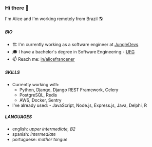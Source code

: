 ### Hi there 👋

I'm Alice and I'm working remotely from Brazil 🌎

##### BIO

- 🏗️ I'm currently working as a software engineer at [JungleDevs](https://jungledevs.com/)
- 🎓 I have a bachelor's degree in Software Engineering - [UFG](https://www.inf.ufg.br/)
- 📫 Reach me: [in/alicefrancener](https://www.linkedin.com/in/alicefrancener/)

##### SKILLS

- Currently working with: 
    - Python, Django, Django REST Framework, Celery
    - PostgreSQL, Redis
    - AWS, Docker, Sentry
- I've already used:
      - JavaScript, Node.js, Express.js, Java, Delphi, R

##### LANGUAGES

- english: _upper intermediate, B2_
- spanish: _intermediate_
- portuguese: _mother tongue_
